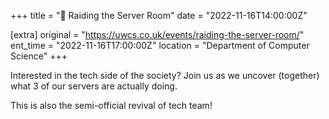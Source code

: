 +++
title = "💾 Raiding the Server Room"
date = "2022-11-16T14:00:00Z"

[extra]
original = "https://uwcs.co.uk/events/raiding-the-server-room/"    
ent_time = "2022-11-16T17:00:00Z"
location = "Department of Computer Science"
+++

Interested in the tech side of the society? Join us as we uncover (together) what 3 of our servers are actually doing.

This is also the semi-official revival of tech team!
